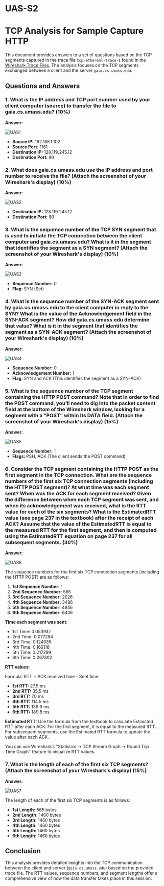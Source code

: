 # UAS-S2

# TCP Analysis for Sample Capture HTTP

This document provides answers to a set of questions based on the TCP segments captured in the trace file `tcp-ethereal-trace-1` found in the [Wireshark Trace Files](http://gaia.cs.umass.edu/wireshark-labs/wireshark-traces.zip). The analysis focuses on the TCP segments exchanged between a client and the server `gaia.cs.umass.edu`.

## Questions and Answers

### 1. What is the IP address and TCP port number used by your client computer (source) to transfer the file to gaia.cs.umass.edu? (10%)

**Answer:**

![UAS1](https://github.com/Harrydhe/UAS-S2/blob/main/assets/uas1.jpg)


- **Source IP:** 192.168.1.102
- **Source Port:** 1161
- **Destination IP:** 128.119.245.12
- **Destination Port:** 80

### 2. What does gaia.cs.umass.edu use the IP address and port number to receive the file? (Attach the screenshot of your Wireshark's display) (10%)

**Answer:**

![UAS2](https://github.com/Harrydhe/UAS-S2/blob/main/assets/uas%202.jpg)


- **Destination IP:** 128.119.245.12
- **Destination Port:** 80

### 3. What is the sequence number of the TCP SYN segment that is used to initiate the TCP connection between the client computer and gaia.cs.umass.edu? What is it in the segment that identifies the segment as a SYN segment? (Attach the screenshot of your Wireshark's display) (10%)

**Answer:**

![UAS3](https://github.com/Harrydhe/UAS-S2/blob/main/assets/uas%203.jpg)


- **Sequence Number:** 0
- **Flag:** SYN (Set)

### 4. What is the sequence number of the SYN-ACK segment sent by gaia.cs.umass.edu to the client computer in reply to the SYN? What is the value of the Acknowledgement field in the SYN-ACK segment? How did gaia.cs.umass.edu determine that value? What is it in the segment that identifies the segment as a SYN-ACK segment? (Attach the screenshot of your Wireshark's display) (10%)

**Answer:**

![UAS4](https://github.com/Harrydhe/UAS-S2/blob/main/assets/uas%204.jpg)


- **Sequence Number:** 0
- **Acknowledgement Number:** 1
- **Flag:** SYN and ACK (This identifies the segment as a SYN-ACK)

### 5. What is the sequence number of the TCP segment containing the HTTP POST command? Note that in order to find the POST command, you’ll need to dig into the packet content field at the bottom of the Wireshark window, looking for a segment with a “POST” within its DATA field. (Attach the screenshot of your Wireshark's display) (15%)

**Answer:**

![UAS5](https://github.com/Harrydhe/UAS-S2/blob/main/assets/uas%205.jpg)


- **Sequence Number:** 1
- **Flags:** PSH, ACK (The client sends the POST command)

### 6. Consider the TCP segment containing the HTTP POST as the first segment in the TCP connection. What are the sequence numbers of the first six TCP connection segments (including the HTTP POST segment)? At what time was each segment sent? When was the ACK for each segment received? Given the difference between when each TCP segment was sent, and when its acknowledgement was received, what is the RTT value for each of the six segments? What is the EstimatedRTT value (see page 237 in the textbook) after the receipt of each ACK? Assume that the value of the EstimatedRTT is equal to the measured RTT for the first segment, and then is computed using the EstimatedRTT equation on page 237 for all subsequent segments. (30%)

**Answer:**

![UAS6](https://github.com/Harrydhe/UAS-S2/blob/main/assets/uas6.jpg)


The sequence numbers for the first six TCP connection segments (including the HTTP POST) are as follows:

1. **1st Sequence Number:** 1
2. **2nd Sequence Number:** 566
3. **3rd Sequence Number:** 2026
4. **4th Sequence Number:** 3486
5. **5th Sequence Number:** 4946
6. **6th Sequence Number:** 6406

**Time each segment was sent:**
- 1st Time: 0.053937
- 2nd Time: 0.077294
- 3rd Time: 0.124085
- 4th Time: 0.169118
- 5th Time: 0.217299
- 6th Time: 0.267802

**RTT values:**

Formula: RTT = ACK received time - Sent time

- **1st RTT:** 27.5 ms
- **2nd RTT:** 35.5 ms
- **3rd RTT:** 70 ms
- **4th RTT:** 114.5 ms
- **5th RTT:** 139.9 ms
- **6th RTT:** 189.8 ms

**Estimated RTT:** Use the formula from the textbook to calculate Estimated RTT after each ACK. For the first segment, it is equal to the measured RTT. For subsequent segments, use the Estimated RTT formula to update the value after each ACK.

You can use Wireshark’s "Statistics -> TCP Stream Graph -> Round Trip Time Graph" feature to visualize RTT values.

### 7. What is the length of each of the first six TCP segments? (Attach the screenshot of your Wireshark's display) (15%)

**Answer:**

![UAS7](https://github.com/Harrydhe/UAS-S2/blob/main/assets/uas%207.jpg)


The length of each of the first six TCP segments is as follows:

- **1st Length:** 565 bytes
- **2nd Length:** 1460 bytes
- **3rd Length:** 1460 bytes
- **4th Length:** 1460 bytes
- **5th Length:** 1460 bytes
- **6th Length:** 1460 bytes


## Conclusion

This analysis provides detailed insights into the TCP communication between the client and server (`gaia.cs.umass.edu`) based on the provided trace file. The RTT values, sequence numbers, and segment lengths offer a comprehensive view of how the data transfer takes place in this session.
